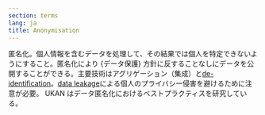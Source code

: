 ```yaml
---
section: terms
lang: ja
title: Anonymisation
---
```


匿名化。個人情報を含むデータを処理して、その結果では個人を特定できないようにすること。匿名化により {データ保護} 方針に反することなしにデータを公開することができる。主要技術はアグリゲーション（集成）と[de-identification](/glossary/ja/terms/de-identification/)。[data leakage](/glossary/ja/terms/data-leakage/)による個人のプライバシー侵害を避けるために注意が必要。 UKAN はデータ匿名化におけるベストプラクティスを研究している。

